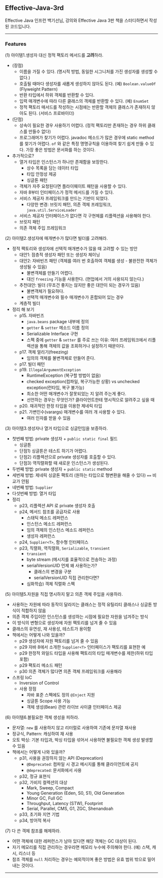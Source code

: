 ## Effective-Java-3rd

Effective Java 인프런 백기선님, 강의와 Effective Java 3판 책을 스터디하면서 작성된 코드입니다.  

---

### Features

(1) 아이템1.생성자 대신 정적 팩토리 메서드를 **고려**하라.
* (장점)
  * 이름을 가질 수 있다. (명시적 방법, 동일한 시그니처를 가진 생성자를 생성할 수 없다.)
  * 호출될 때마다 생성자를 새롭게 생성하지 않아도 된다. (예) ```Boolean.valueOf```
    (Flyweight Pattern)
  * 반환 타입에서 하위 객체를 반환할 수 있다.
  * 입력 매개변수에 따라 다른 클래스의 객체를 반환할 수 있다. (예) ```EnumSet```
  * 정적 팩토리 매서드를 작성하는 시점에는 반환할 객체의 클래스가 존재하지 않아도 된다. (서비스 프로바이더)
* (단점)
  * 상속이 필요한 경우 사용하기 어렵다. (정적 팩토리만 존재하는 경우 하위 클래스를 만들수 없다)
  * 프로그래머가 찾기가 어렵다. javadoc 메소드가 많은 경우에 static method 를 찾기가 어렵다. ```of``` 와 같은 특정 명명규칙을 이용하여 찾기 쉽게 만들 수 있다. 가장 좋은 방법은 문서화를 하는 것이다.
* 추가적으로?
  * 열거 타입은 인스턴스가 하나만 존재함을 보장한다.
    * 상수 목록을 담는 데이터 타입
    * 타입 안정성 제공
    * 싱글톤 패턴
  * 객체가 자주 요청된다면 플라이웨이트 패턴을 사용할 수 있다.
  * 자바 8부터 인터페이스가 정적 메서드를 가질 수 있다.
  * 서비스 제공자 프레임워크를 만드는 기반이 되었다.
    * 다양한 변경: 브릿지 패턴, 의존 객체 프레임워크, ```java.util.ServiceLoader```
  * 서비스 제공자 인터페이스가 없다면 각 구현체를 리플렉션을 사용해야 한다.
  * 브릿지 패턴
  * 의존 객체 주입 프레임워크

(2) 아이템2.생성자에 매개변수가 많다면 빌더를 고려해라.
* 정적 팩토리와 생성자에 선택적 매개변수가 많을 때 고려할 수 있는 방안
  * 대안1: 점층적 생성자 패턴 또는 생성자 체이닝
  * 대안2: 자바빈즈 패턴 (객체를 여러 번 호출하여 객체를 생성 - 불완전한 객체가 생성될 수 있음)
    * 불변객체를 만들기 어렵다.
    * 대신 ```freezing``` 기능을 사용한다. (현업에서 거의 사용되지 않는다.)
  * 추천대안: 빌더 (무조건 좋지는 않지만 좋은 대안이 되는 경우가 있음)
    * 불변객체가 필요하다.
    * 선택적 매개변수와 필수 매개변수가 혼합되어 있는 경우
  * 계층적 빌더
* 정리 해 보기
  * p15. 자바빈즈
    * ```java.beans``` package 내부에 정의
    * ```getter``` & ```setter``` 메소드 이름 정의
    * Serializable Interface 구현
    * 스펙 중에 ```getter``` & ```setter``` 를 주로 쓰는 이유: 여러 프레임워크에서 리플렉션을 통해 객체의 값을 조회하거나 설정하기 때문이다.
  * p17. 객체 얼리기(freezing)
    * 임의의 객체를 불변객체로 만들어 준다.
  * p17. 빌더 패턴
  * p19. ```IllegalArgumentException```
    * RuntimeException (복구할 방법이 없음)
    * checked exception(컴파일, 복구가능한 상황) vs unchecked exception(런타임, 복구 불가능)
    * 최소한 어떤 매개변수가 잘못되었는 지 알려 주는게 좋다.
    * 선언하는 경우는 무엇인가? 클라이언트한테 명시적으로 알려주고 싶을 때
  * p20. 재귀적인 한정 타입을 이용한 제네릭 타입
  * p21. 가변인수(varargs) 매개변수를 여러 개 사용할 수 있다.
    * 여러 인자를 받을 수 있음

(3) 아이템3.생성자나 열거 타입으로 싱글턴임을 보증하라.
* 첫번째 방법: private 생성자 + ```public static final``` 필드
  * 싱글톤
  * 단점1) 싱글톤은 테스트 하기가 어렵다.
  * 단점2) 리플렉션으로 private 생성자를 호출할 수 있다.
  * 단점3) 역직렬화할 때 새로운 인스턴스가 생성된다.
* 두번째 방법: private 생성자 + ```public static``` method
* 세번재 방법: 제네릭 싱글톤 팩토리 (원하는 타입으로 형변환을 해줄 수 있다) ```==``` 비교가 안됨
* 네번째 방법: ```Supplier```
* 다섯번째 방법: 열거 타입
* 정리
  * p23, 리플렉션 API 로 private 생성자 호출
  * p24, 메서드 참조를 공급자로 사용
    * 스태틱 메소드 레퍼런스
    * 인스턴스 메소드 레퍼런스
    * 임의 객체의 인스턴스 메소드 레퍼런스
    * 생성자 레퍼런스
  * p24, ```Supplier<T>```, 함수형 인터페이스
  * p23, 직렬화, 역직렬화, ```Serializable```, ```transient```
    * ```transient```
    * byte stream (메시지를 효율적으로 전송하는 과정)
    * serialVersionUID 언제 왜 사용하는가?
      * 클래스의 변경을 구분
      * serialVersionUID 직접 관리한다면?
    * 심화학습) 객체 직렬화 스펙

(5) 아이템5.자원을 직접 명시하지 말고 의존 객체 주입을 사용하라.
* 사용하는 자원에 따라 동작이 달라지는 클래스는 정적 유틸리티 클래스나 싱글톤 방식이 적합하지 않음
* 의존 객체 주입이란 인스턴스를 생성하는 시점에 필요한 자원을 넘겨주는 방식
* 이 방식의 변형으로 생성자에 자원 팩토리를 넘겨 줄 수 있음
* 클래스의 유연성, 재 사용성, 테스트가 용이함
* 책에서는 어떻게 나와 있을까?
  * p29 생성자에 자원 팩토리를 넘겨 줄 수 있음
  * p29 자바 8에서 소개한 ```Supplier<T>``` 인터페이스가 팩토리를 표현한 예
  * p29 한정적 와일드 타입을 사용해 팩토리의 타입 매개변수를 제한(하위 타입 포함)
  * p29 팩토리 메소드 패턴
  * p30 의존 객체가 많다면 의존 객체 프레임워크를 사용해라
* 스프링 IoC
  * Inversion of Control
  * 사용 장점
    * 자바 표준 스펙에도 정의 ```@Inject``` 지원
    * 싱글톤 Scope 사용 가능
    * 객체 생성(Bean) 관련 라이브 사이클 인터페이스 제공

(6) 아이템6.블필요한 객체 생성을 피하라.
* 문자열: ```new``` 를 사용하지 않고 리터럴로 사용하여 기존에 문자열 재사용
* 정규식, Pattern: 캐싱하여 재 사용
* 오토 박싱: 기본 타입과, 박싱 타입을 섞어서 사용하면 불필요한 객체 생성 발생할 수 있음
* 책에서는 어떻게 나와 있을까?
  * p31, 사용을 권장하지 않는 API (Deprecation)
    * ```@Deprecated```: 컴파일 시 경고 메시지를 통해 클라이언트에 공지
    * ```@deprecated```: 문서화에서 사용
  * p32, 정규 표현식
  * p32, 가비지 컬렉션의 대상
    * Mark, Sweep, Compact
    * Young Generation (Eden, S0, S1), Old Generation
    * Minor GC, Full GC
    * Throughput, Latency (STW), Footprint
    * Serial, Parallel, CMS, G1, ZGC, Shenandoah
  * p33, 초기화 지연 기법
  * p34, 방어적 복사

(7) 다 쓴 객체 참조를 해제하라.
* 어떤 객체에 대한 레퍼런스가 남아 있다면 해당 객체는 GC 대상이 된다.
* 자기 메모리를 직접 관리하는 경우라면 메모리 누수에 주의해야 한다. (예) 스택, 캐시, 리스너 등
* 참조 객체를 ```null``` 처리하는 경우는 예외적이며 좋은 방법은 유효 범위 밖으로 밀어내는 것이다.
---